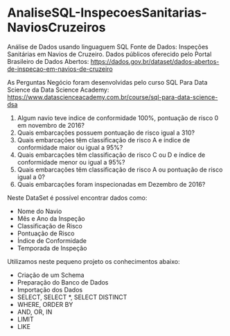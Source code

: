 # AnaliseSQL-InspecoesSanitarias-NaviosCruzeiros

Análise de Dados usando linguaguem SQL
Fonte de Dados: Inspeções Sanitárias em Navios de Cruzeiro.
Dados públicos oferecido pelo Portal Brasileiro de Dados Abertos:
https://dados.gov.br/dataset/dados-abertos-de-inspecao-em-navios-de-cruzeiro

As Perguntas Negócio foram desenvolvidas pelo curso SQL Para Data Science da Data Science Academy:
https://www.datascienceacademy.com.br/course/sql-para-data-science-dsa

1. Algum navio teve indice de conformidade 100%, pontuação de risco 0 em novembro de 2016?
2. Quais embarcações possuem pontuação de risco igual a 310? 
3. Quais embarcações têm classificação de risco A e índice de conformidade maior ou igual a 95%?
4. Quais embarcações têm classificação de risco C ou D e índice de conformidade menor ou igual a 95%?
5. Quais embarcações têm classificação de risco A ou pontuação de risco igual a 0?
6. Quais embarcações foram inspecionadas em Dezembro de 2016?

Neste DataSet é possível encontrar dados como:
- Nome do Navio
- Mês e Ano da Inspeção
- Classificação de Risco
- Pontuação de Risco
- Índice de Conformidade
- Temporada de Inspeção

Utilizamos neste pequeno projeto os conhecimentos abaixo:
- Criação de um Schema
- Preparação do Banco de Dados
- Importação dos Dados
- SELECT, SELECT *, SELECT DISTINCT
- WHERE, ORDER BY
- AND, OR, IN
- LIMIT
- LIKE
